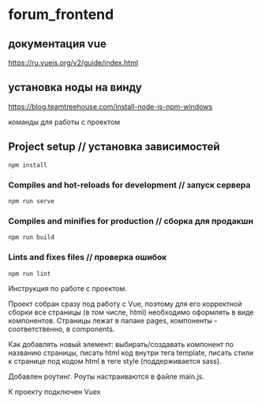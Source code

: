 #  forum_frontend

## документация vue

https://ru.vuejs.org/v2/guide/index.html

## установка ноды на винду

https://blog.teamtreehouse.com/install-node-js-npm-windows

команды для работы с проектом

## Project setup // установка зависимостей
```
npm install
```

### Compiles and hot-reloads for development // запуск сервера
```
npm run serve
```

### Compiles and minifies for production // сборка для продакшн
```
npm run build
```

### Lints and fixes files  // проверка ошибок
```
npm run lint
```

Инструкция по работе с проектом.

Проект собран сразу под работу с Vue, поэтому для его корректной сборки все страницы (в том числе, html) необходимо оформлять в виде компонентов.
Страницы лежат в папаке pages, компоненты - соответственно, в components.

Как добавлять новый элемент: выбирать/создавать компонент по названию страницы, писать html код внутри тега template,
писать стили к странице под кодом html в теге style (поддерживается sass).

Добавлен роутинг. Роуты настраиваются в файле main.js.

К проекту подключен Vuex

